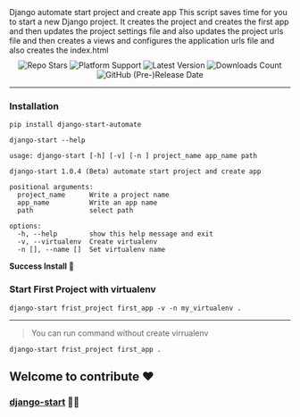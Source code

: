 <div>
    Django automate start project and create app
    This script saves time for you to start a new Django project.
    It creates the project and creates the first app
    and then updates the project settings file and
    also updates the project urls file and then creates a views
    and configures the application urls file and
    also creates the index.html
</div>
<div style="text-align: center; margin-top: 10px">
<img src="https://img.shields.io/github/stars/islam-kamel/django-start?style=social" alt="Repo Stars">
<img src="https://img.shields.io/badge/platform-Windows%20%7C%20Linux%20%7C%20MacOs-green" alt="Platform Support">
<img src="https://img.shields.io/badge/Latest%20Version-1.0.4--beta-green" alt="Latest Version">
<img src="https://img.shields.io/github/downloads/islam-kamel/django-start/total", alt="Downloads Count">
<img src="https://img.shields.io/github/release-date-pre/islam-kamel/django-start", alt="GitHub (Pre-)Release Date">
</div>

---

### Installation

````shell
pip install django-start-automate
````

````shell
django-start --help

usage: django-start [-h] [-v] [-n ] project_name app_name path

django-start 1.0.4 (Beta) automate start project and create app

positional arguments:
  project_name      Write a project name
  app_name          Write an app name
  path              select path

options:
  -h, --help        show this help message and exit
  -v, --virtualenv  Create virtualenv
  -n [], --name []  Set virtualenv name

````
**Success Install 🎊**

### Start First Project with virtualenv
```shell
django-start frist_project first_app -v -n my_virtualenv .
```
---
> You can run command without create virrualenv
```shell
django-start frist_project first_app .
```

## Welcome to contribute ❤
### [django-start](https://github.com/islam-kamel/django-start) 🧑‍💻
